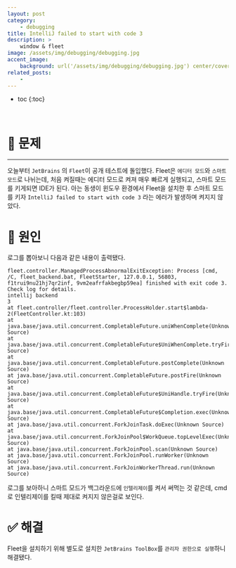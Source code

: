 ```yaml
---
layout: post
category:
    - debugging
title: IntelliJ failed to start with code 3
description: >
    window & fleet
image: /assets/img/debugging/debugging.jpg
accent_image:
    background: url('/assets/img/debugging/debugging.jpg') center/cover
related_posts:
    -
---
```


* toc
{:toc}

<br />

# 🚨 문제

---

오늘부터 `JetBrains` 의 `Fleet`이 공개 테스트에 돌입했다.
Fleet은 `에디터 모드`와 `스마트 모드`로 나뉘는데, 처음 켜질때는 에디터 모드로 켜져 매우 빠르게 실행되고, 스마트 모드를 키게되면 IDE가 된다.
아는 동생이 윈도우 환경에서 Fleet을 설치한 후 스마트 모드를 키자 `IntelliJ failed to start with code 3` 라는 에러가 발생하며 켜지지 않았다.

# 🚧 원인

로그를 뽑아보니 다음과 같은 내용이 출력됐다.

```shell
fleet.controller.ManagedProcessAbnormalExitException: Process [cmd, /C, fleet_backend.bat, FleetStarter, 127.0.0.1, 56803, f1trui9nu21hj7qr2inf, 9vm2eafrfakbegbp59ea] finished with exit code 3. Check log for details.
intellij backend
3
at fleet.controller/fleet.controller.ProcessHolder.start$lambda-2(FleetController.kt:103)
at java.base/java.util.concurrent.CompletableFuture.uniWhenComplete(Unknown Source)
at java.base/java.util.concurrent.CompletableFuture$UniWhenComplete.tryFire(Unknown Source)
at java.base/java.util.concurrent.CompletableFuture.postComplete(Unknown Source)
at java.base/java.util.concurrent.CompletableFuture.postFire(Unknown Source)
at java.base/java.util.concurrent.CompletableFuture$UniHandle.tryFire(Unknown Source)
at java.base/java.util.concurrent.CompletableFuture$Completion.exec(Unknown Source)
at java.base/java.util.concurrent.ForkJoinTask.doExec(Unknown Source)
at java.base/java.util.concurrent.ForkJoinPool$WorkQueue.topLevelExec(Unknown Source)
at java.base/java.util.concurrent.ForkJoinPool.scan(Unknown Source)
at java.base/java.util.concurrent.ForkJoinPool.runWorker(Unknown Source)
at java.base/java.util.concurrent.ForkJoinWorkerThread.run(Unknown Source)
```

로그를 보아하니 스마트 모드가 백그라운드에 `인텔리제이`를 켜서 써먹는 것 같은데, cmd로 인텔리제이를 킬때 제대로 켜지지 않은걸로 보인다.

# ✅ 해결

Fleet을 설치하기 위해 별도로 설치한 `JetBrains ToolBox`를 `관리자 권한으로 실행`하니 해결됐다.
